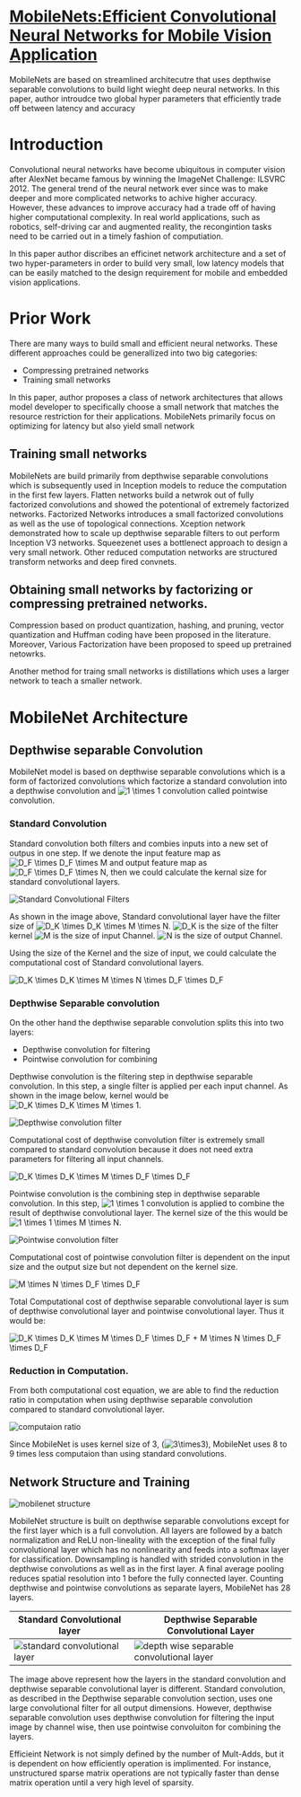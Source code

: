 # [MobileNets:Efficient Convolutional Neural Networks for Mobile Vision Application](https://arxiv.org/pdf/1704.04861.pdf)

MobileNets are based on streamlined architecutre that uses depthwise separable convolutions to build light wieght deep neural networks. In this paper, author introudce two global hyper parameters that efficiently trade off between latency and accuracy


# Introduction

Convolutional neural networks have become ubiquitous in computer vision after AlexNet became famous by winning the ImageNet Challenge: ILSVRC 2012. The general trend of the neural network ever since was to make deeper and more complicated networks to achive higher accuracy. However, these advances to improve accuracy had a trade off of having higher computational complexity. In real world applications, such as robotics, self-driving car and augmented reality, the recongintion tasks need to be carried out in a timely fashion of computiation.

In this paper author discribes an efficinet network architecture and a set of two hyper-parameters in order to build very small, low latency models that can be easily matched to the design requirement for mobile and embedded vision applications.

# Prior Work

There are many ways to build small and efficient neural networks. These different approaches could be generallized into two big categories:

* Compressing pretrained networks
* Training small networks

In this paper, author proposes a class of network architectures that allows model developer to specifically choose a small network that matches the resource restriction for their applications. MobileNets primarily focus on optimizing for latency but also yield small network

## Training small networks

MobileNets are build primarily from depthwise separable convolutions which is subsequently used in Inception models to reduce the computation in the first few layers. Flatten networks build a netwrok out of fully factorized convolutions and showed the potentional of extremely factorized networks. Factorized Networks introduces a small factorized convolutions as well as the use of topological connections. Xception network demonstrated how to scale up depthwise separable filters to out perform Inception V3 networks. Squeezenet uses a bottlenect approach to design a very small network. Other reduced computation networks are structured transform networks and deep fired convnets.

## Obtaining small networks by factorizing or compressing pretrained networks.

Compression based on product quantization, hashing, and pruning, vector quantization and Huffman coding have been proposed in the literature. Moreover, Various Factorization have been proposed to speed up pretrained netowrks.

Another method for traing small networks is distillations which uses a larger network to teach a smaller network.

# MobileNet Architecture

## Depthwise separable Convolution

MobileNet model is based on depthwise separable convolutions which is a form of factorized convolutions which factorize a standard convolution into a depthwise convolution and ![1 \times 1](https://latex.codecogs.com/svg.image?1\times1) convolution called pointwise convolution.

### Standard Convolution

Standard convolution both filters and combies inputs into a new set of outpus in one step. If we denote the input feature map as ![D_F \times D_F \times M](https://latex.codecogs.com/svg.image?D_F&space;\times&space;D_F&space;\times&space;M) and output feature map as ![D_F \times D_F \times N](https://latex.codecogs.com/svg.image?D_F&space;\times&space;D_F&space;\times&space;N), then we could calculate the kernal size for standard convolutional layers.

![Standard Convolutional Filters](.\standardConvFilter.png)

As shown in the image above, Standard convolutional layer have the filter size of ![D_K \times D_K \times M \times N](https://latex.codecogs.com/svg.image?D_K&space;\times&space;D_K&space;\times&space;M&space;\times&space;N). ![D_K](https://latex.codecogs.com/svg.image?D_K) is the size of the filter kernel  ![M](https://latex.codecogs.com/svg.image?M) is the size of input Channel. ![N](https://latex.codecogs.com/svg.image?N) is the size of output Channel.

Using the size of the Kernel and the size of input, we could calculate the computational cost of Standard convolutional layers.

![D_K \times D_K \times M \times N \times D_F \times D_F](https://latex.codecogs.com/svg.image?D_K&space;\times&space;D_K&space;\times&space;M&space;\times&space;N&space;\times&space;D_F&space;\times&space;D_F)

### Depthwise Separable convolution

On the other hand the depthwise separable convolution splits this into two layers:
* Depthwise convolution for filtering
* Pointwise convolution for combining

Depthwise convolution is the filtering step in depthwise separable convolution. In this step, a single filter is applied per each input channel. As shown in the image below, kernel would be ![D_K \times D_K \times M \times 1](https://latex.codecogs.com/svg.image?D_K&space;\times&space;D_K&space;\times&space;M&space;\times&space;N).

![Depthwise convolution filter](.\depthwiseConvFilter.png)

Computational cost of depthwise convolution filter is extremely small compared to standard convolution because it does not need extra parameters for filtering all input channels.

![D_K \times D_K \times M \times D_F \times D_F](https://latex.codecogs.com/svg.image?D_K&space;\times&space;D_K&space;\times&space;M&space;\times&space;N&space;\times&space;D_F&space;\times&space;D_F)

Pointwise convolution is the combining step in depthwise separable convolution. In this step, ![1 \times 1](https://latex.codecogs.com/svg.image?1\times1) convolution is applied to combine the result of depthwise convolutional layer. The kernel size of the this would be ![1 \times 1 \times M \times N](https://latex.codecogs.com/svg.image?1\times1\times&space;M&space;\times&space;N).

![Pointwise convolution filter](.\pointwiseConvFilter.png)

Computational cost of pointwise convolution filter is dependent on the input size and the output size but not dependent on the kernel size.

![M \times N \times D_F \times D_F](https://latex.codecogs.com/svg.image?M&space;\times&space;N&space;\times&space;D_F&space;\times&space;D_F)

Total Computational cost of depthwise separable convolutional layer is sum of depthwise convolutional layer and pointwise convolutional layer. Thus it would be:

![D_K \times D_K \times M \times D_F \times D_F + M \times N \times D_F \times D_F](https://latex.codecogs.com/svg.image?D_K&space;\times&space;D_K&space;\times&space;M&space;\times&space;D_F&space;\times&space;D_F+M&space;\times&space;N&space;\times&space;D_F&space;\times&space;D_F)

### Reduction in Computation.

From both computational cost equation, we are able to find the reduction ratio in computation when using depthwise separable convolution compared to standard convolutional layer.

![computaion ratio](https://latex.codecogs.com/svg.image?\frac{D_K&space;\times&space;D_K&space;\times&space;M&space;\times&space;D_F&space;\times&space;D_F&space;&plus;&space;M&space;\times&space;N&space;\times&space;D_F&space;\times&space;D_F}{D_K&space;\times&space;D_K&space;\times&space;M&space;\times&space;N&space;\times&space;D_F&space;\times&space;D_F}&space;=&space;\frac{1}{N}&space;&plus;&space;\frac{1}{D_K^2})

Since MobileNet is uses kernel size of 3, (![3\times3](https://latex.codecogs.com/svg.image?3\times3)), MobileNet uses 8 to 9 times less computaion than using standard convolutions.

## Network Structure and Training

![mobilenet structure](./mobilenetStructure.png)

MobileNet structure is built on depthwise separable convolutions except for the first layer which is a full convolution. All layers are followed by a batch normalization and ReLU non-lineality with the exception of the final fully convolutional layer which has no nonlinearity and feeds into a softmax layer for classification. Downsampling is handled with strided convolution in the depthwise convolutions as well as in the first layer. A final average pooling reduces spatial resolution into 1 before the fully connected layer. Counting depthwise and pointwise convolutions as separate layers, MobileNet has 28 layers.

Standard Convolutional layer | Depthwise Separable Convolutional Layer
-----------|-----------
![standard convolutional layer](.\standardConvLayer.png) | ![depth wise separable convolutional layer](.\depthwiseConvLayer.png)

The image above represent how the layers in the standard convolution and depthwise separable convolutional layer is different. Standard convolution, as described in the Depthwise separable convolution section, uses one large convolutional filter for all output dimensions. However, depthwise separable convolution uses depthwise convolution for filtering the input image by channel wise, then use pointwise convoluiton for combining the layers.

Efficieint Network is not simply defined by the number of Mult-Adds, but it is dependent on how efficiently operation is implimented. For instance, unstructured sparse matrix operations are not typically faster than dense matrix operation until a very high level of sparsity.

